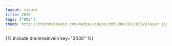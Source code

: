 ```yaml
--- 
layout: sieutv
title: 2030
tags: ["002"]
thumb: http://drainmainvein.com/media/videos/tmb/000/002/030/player.jpg
---
```

{% include drainmainvein key="2030" %} 
